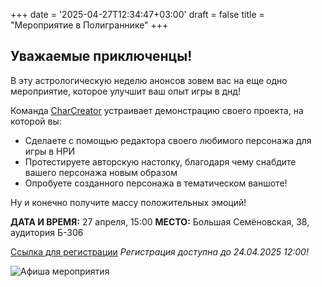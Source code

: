 +++
date = '2025-04-27T12:34:47+03:00'
draft = false
title = "Мероприятие в Полиграннике"
+++

## Уважаемые приключенцы!

В эту астрологическую неделю анонсов зовем вас на еще одно мероприятие, которое улучшит ваш опыт игры в днд!

Команда [CharCreator](https://t.me/CharCreatortelegram) устраивает демонстрацию своего проекта, на которой вы:
- Сделаете с помощью редактора своего любимого персонажа для игры в НРИ
-  Протестируете авторскую настолку, благодаря чему снабдите вашего персонажа новым образом 
-  Опробуете созданного персонажа в тематическом ваншоте!

Ну и конечно получите массу положительных эмоций!

**ДАТА И ВРЕМЯ:** 27 апреля, 15:00
**МЕСТО:** Большая Семёновская, 38, аудитория Б-306

[Ссылка для регистрации](https://forms.gle/jZ7PchhnqfxqVn4S9)
_Регистрация доступна до 24.04.2025 12:00!_

![Афиша мероприятия](/images/Polygrannik_event.jpg)


